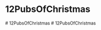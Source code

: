 # 12PubsOfChristmas
#   1 2 P u b s O f C h r i s t m a s  
 #   1 2 P u b s O f C h r i s t m a s  
 